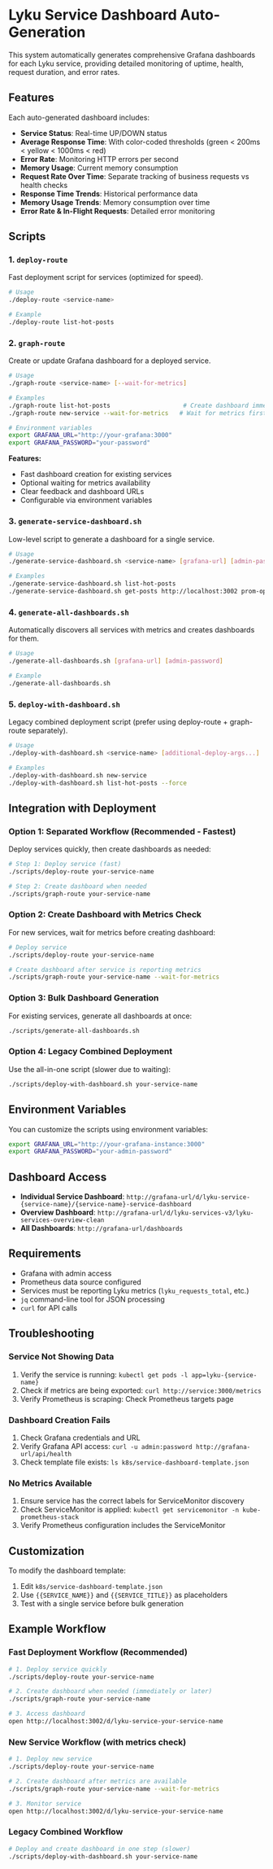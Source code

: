 # Lyku Service Dashboard Auto-Generation

This system automatically generates comprehensive Grafana dashboards for each Lyku service, providing detailed monitoring of uptime, health, request duration, and error rates.

## Features

Each auto-generated dashboard includes:

- **Service Status**: Real-time UP/DOWN status
- **Average Response Time**: With color-coded thresholds (green < 200ms < yellow < 1000ms < red)
- **Error Rate**: Monitoring HTTP errors per second
- **Memory Usage**: Current memory consumption
- **Request Rate Over Time**: Separate tracking of business requests vs health checks
- **Response Time Trends**: Historical performance data
- **Memory Usage Trends**: Memory consumption over time
- **Error Rate & In-Flight Requests**: Detailed error monitoring

## Scripts

### 1. `deploy-route`

Fast deployment script for services (optimized for speed).

```bash
# Usage
./deploy-route <service-name>

# Example
./deploy-route list-hot-posts
```

### 2. `graph-route`

Create or update Grafana dashboard for a deployed service.

```bash
# Usage
./graph-route <service-name> [--wait-for-metrics]

# Examples
./graph-route list-hot-posts                    # Create dashboard immediately
./graph-route new-service --wait-for-metrics   # Wait for metrics first

# Environment variables
export GRAFANA_URL="http://your-grafana:3000"
export GRAFANA_PASSWORD="your-password"
```

**Features:**

- Fast dashboard creation for existing services
- Optional waiting for metrics availability
- Clear feedback and dashboard URLs
- Configurable via environment variables

### 3. `generate-service-dashboard.sh`

Low-level script to generate a dashboard for a single service.

```bash
# Usage
./generate-service-dashboard.sh <service-name> [grafana-url] [admin-password]

# Examples
./generate-service-dashboard.sh list-hot-posts
./generate-service-dashboard.sh get-posts http://localhost:3002 prom-operator
```

### 4. `generate-all-dashboards.sh`

Automatically discovers all services with metrics and creates dashboards for them.

```bash
# Usage
./generate-all-dashboards.sh [grafana-url] [admin-password]

# Example
./generate-all-dashboards.sh
```

### 5. `deploy-with-dashboard.sh`

Legacy combined deployment script (prefer using deploy-route + graph-route separately).

```bash
# Usage
./deploy-with-dashboard.sh <service-name> [additional-deploy-args...]

# Examples
./deploy-with-dashboard.sh new-service
./deploy-with-dashboard.sh list-hot-posts --force
```

## Integration with Deployment

### Option 1: Separated Workflow (Recommended - Fastest)

Deploy services quickly, then create dashboards as needed:

```bash
# Step 1: Deploy service (fast)
./scripts/deploy-route your-service-name

# Step 2: Create dashboard when needed
./scripts/graph-route your-service-name
```

### Option 2: Create Dashboard with Metrics Check

For new services, wait for metrics before creating dashboard:

```bash
# Deploy service
./scripts/deploy-route your-service-name

# Create dashboard after service is reporting metrics
./scripts/graph-route your-service-name --wait-for-metrics
```

### Option 3: Bulk Dashboard Generation

For existing services, generate all dashboards at once:

```bash
./scripts/generate-all-dashboards.sh
```

### Option 4: Legacy Combined Deployment

Use the all-in-one script (slower due to waiting):

```bash
./scripts/deploy-with-dashboard.sh your-service-name
```

## Environment Variables

You can customize the scripts using environment variables:

```bash
export GRAFANA_URL="http://your-grafana-instance:3000"
export GRAFANA_PASSWORD="your-admin-password"
```

## Dashboard Access

- **Individual Service Dashboard**: `http://grafana-url/d/lyku-service-{service-name}/{service-name}-service-dashboard`
- **Overview Dashboard**: `http://grafana-url/d/lyku-services-v3/lyku-services-overview-clean`
- **All Dashboards**: `http://grafana-url/dashboards`

## Requirements

- Grafana with admin access
- Prometheus data source configured
- Services must be reporting Lyku metrics (`lyku_requests_total`, etc.)
- `jq` command-line tool for JSON processing
- `curl` for API calls

## Troubleshooting

### Service Not Showing Data

1. Verify the service is running: `kubectl get pods -l app=lyku-{service-name}`
2. Check if metrics are being exported: `curl http://service:3000/metrics`
3. Verify Prometheus is scraping: Check Prometheus targets page

### Dashboard Creation Fails

1. Check Grafana credentials and URL
2. Verify Grafana API access: `curl -u admin:password http://grafana-url/api/health`
3. Check template file exists: `ls k8s/service-dashboard-template.json`

### No Metrics Available

1. Ensure service has the correct labels for ServiceMonitor discovery
2. Check ServiceMonitor is applied: `kubectl get servicemonitor -n kube-prometheus-stack`
3. Verify Prometheus configuration includes the ServiceMonitor

## Customization

To modify the dashboard template:

1. Edit `k8s/service-dashboard-template.json`
2. Use `{{SERVICE_NAME}}` and `{{SERVICE_TITLE}}` as placeholders
3. Test with a single service before bulk generation

## Example Workflow

### Fast Deployment Workflow (Recommended)

```bash
# 1. Deploy service quickly
./scripts/deploy-route your-service-name

# 2. Create dashboard when needed (immediately or later)
./scripts/graph-route your-service-name

# 3. Access dashboard
open http://localhost:3002/d/lyku-service-your-service-name
```

### New Service Workflow (with metrics check)

```bash
# 1. Deploy new service
./scripts/deploy-route your-service-name

# 2. Create dashboard after metrics are available
./scripts/graph-route your-service-name --wait-for-metrics

# 3. Monitor service
open http://localhost:3002/d/lyku-service-your-service-name
```

### Legacy Combined Workflow

```bash
# Deploy and create dashboard in one step (slower)
./scripts/deploy-with-dashboard.sh your-service-name
```
